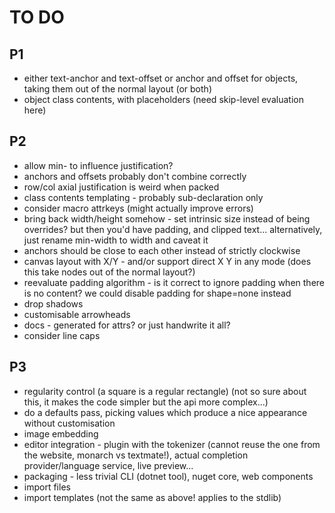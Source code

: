 TO DO
=====

P1
--
* either text-anchor and text-offset or anchor and offset for objects, taking them out of the normal layout (or both)
* object class contents, with placeholders (need skip-level evaluation here)

P2
--
* allow min- to influence justification?
* anchors and offsets probably don't combine correctly
* row/col axial justification is weird when packed
* class contents templating - probably sub-declaration only 
* consider macro attrkeys (might actually improve errors)
* bring back width/height somehow - set intrinsic size instead of being overrides? but then you'd have padding, and clipped text... alternatively, just rename min-width to width and caveat it
* anchors should be close to each other instead of strictly clockwise
* canvas layout with X/Y - and/or support direct X Y in any mode (does this take nodes out of the normal layout?)
* reevaluate padding algorithm - is it correct to ignore padding when there is no content? we could disable padding for shape=none instead
* drop shadows
* customisable arrowheads
* docs - generated for attrs? or just handwrite it all?
* consider line caps

P3
--
* regularity control (a square is a regular rectangle) (not so sure about this, it makes the code simpler but the api more complex...)
* do a defaults pass, picking values which produce a nice appearance without customisation
* image embedding 
* editor integration - plugin with the tokenizer (cannot reuse the one from the website, monarch vs textmate!), actual completion provider/language service, live preview...
* packaging - less trivial CLI (dotnet tool), nuget core, web components
* import files
* import templates (not the same as above! applies to the stdlib)